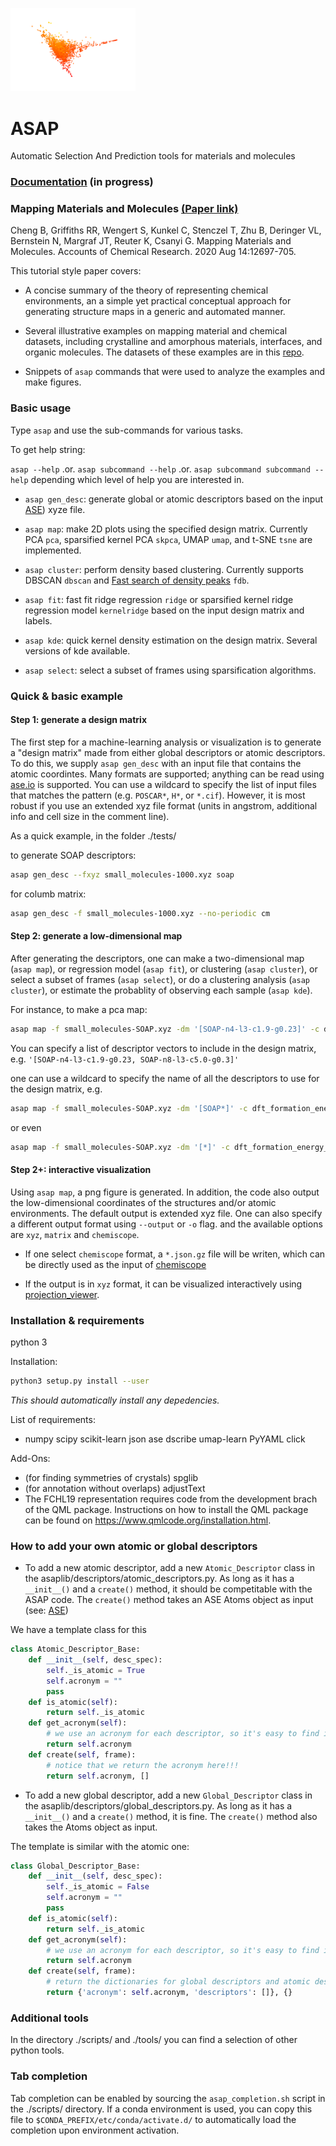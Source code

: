 <p align="left">
  <img src="ASAP-logo.png" width="200" title="logo">
</p>

# ASAP 
Automatic Selection And Prediction tools for materials and molecules

### [Documentation](https://bingqingcheng.github.io/index.html) (in progress)

### Mapping Materials and Molecules [(Paper link)](https://pubs.acs.org/doi/full/10.1021/acs.accounts.0c00403)

Cheng B, Griffiths RR, Wengert S, Kunkel C, Stenczel T, Zhu B, Deringer VL, Bernstein N, Margraf JT, Reuter K, Csanyi G. Mapping Materials and Molecules. Accounts of Chemical Research. 2020 Aug 14:12697-705.

This tutorial style paper covers:

* A concise summary of the theory of representing chemical environments, an a simple yet practical conceptual approach for generating structure maps in a generic and automated manner. 

* Several illustrative examples on mapping material and chemical datasets, including crystalline and amorphous materials, interfaces, and organic molecules. The datasets of these examples are in this [repo](https://github.com/BingqingCheng/Mapping-the-space-of-materials-and-molecules).

* Snippets of `asap` commands that were used to analyze the examples and make figures. 

### Basic usage

Type `asap` and use the sub-commands for various tasks.

To get help string:

`asap --help` .or. `asap subcommand --help` .or. `asap subcommand subcommand --help` depending which level of help you are interested in.

* `asap gen_desc`: generate global or atomic descriptors based on the input [ASE](https://wiki.fysik.dtu.dk/ase/ase/atoms.html)) xyze file. 

* `asap map`: make 2D plots using the specified design matrix. Currently PCA `pca`, sparsified kernel PCA `skpca`, UMAP `umap`, and t-SNE `tsne` are implemented. 

* `asap cluster`: perform density based clustering. Currently supports DBSCAN `dbscan` and [Fast search of density peaks](https://science.sciencemag.org/content/344/6191/1492) `fdb`.

* `asap fit`: fast fit ridge regression `ridge` or sparsified kernel ridge regression model `kernelridge` based on the input design matrix and labels.

* `asap kde`: quick kernel density estimation on the design matrix. Several versions of kde available.

* `asap select`: select a subset of frames using sparsification algorithms.

### Quick & basic example

#### Step 1: generate a design matrix

The first step for a machine-learning analysis or visualization is to generate a "design matrix" made from either global descriptors or atomic descriptors. To do this, we supply `asap gen_desc` with an input file that contains the atomic coordintes. Many formats are supported; anything can be read using [ase.io](https://wiki.fysik.dtu.dk/ase/ase/io/io.html) is supported. You can use a wildcard to specify the list of input files that matches the pattern (e.g. `POSCAR*`, `H*`, or `*.cif`). However, it is most robust if you use an extended xyz file format (units in angstrom, additional info and cell size in the comment line).

As a quick example, in the folder ./tests/

to generate SOAP descriptors:

```bash
asap gen_desc --fxyz small_molecules-1000.xyz soap
```

for columb matrix:

```bash
asap gen_desc -f small_molecules-1000.xyz --no-periodic cm
```

#### Step 2: generate a low-dimensional map

After generating the descriptors, one can make a two-dimensional map (`asap map`), or regression model (`asap fit`), or clustering (`asap cluster`), or select a subset of frames (`asap select`), or do a clustering analysis (`asap cluster`), or estimate the probablity of observing each sample (`asap kde`).

For instance, to make a pca map:

```bash
asap map -f small_molecules-SOAP.xyz -dm '[SOAP-n4-l3-c1.9-g0.23]' -c dft_formation_energy_per_atom_in_eV pca
```

You can specify a list of descriptor vectors to include in the design matrix, e.g. `'[SOAP-n4-l3-c1.9-g0.23, SOAP-n8-l3-c5.0-g0.3]'`

one can use a wildcard to specify the name of all the descriptors to use for the design matrix, e.g.

```bash
asap map -f small_molecules-SOAP.xyz -dm '[SOAP*]' -c dft_formation_energy_per_atom_in_eV pca
```

or even

```bash
asap map -f small_molecules-SOAP.xyz -dm '[*]' -c dft_formation_energy_per_atom_in_eV pca
```

#### Step 2+: interactive visualization

Using `asap map`, a png figure is generated. In addition, the code also output the low-dimensional coordinates of the structures and/or atomic environments. The default output is extended xyz file. One can also specify a different output format using `--output` or `-o` flag. and the available options are `xyz`, `matrix` and `chemiscope`. 

* If one select `chemiscope` format, a `*.json.gz` file will be writen, which can be directly used as the input of [chemiscope](https://github.com/cosmo-epfl/chemiscope)

* If the output is in `xyz` format, it can be visualized interactively using [projection_viewer](https://github.com/chkunkel/projection_viewer).

### Installation & requirements

python 3

Installation:

```bash
python3 setup.py install --user
```

*This should automatically install any depedencies.*

List of requirements:

+ numpy scipy scikit-learn json ase dscribe umap-learn PyYAML click

Add-Ons:
+ (for finding symmetries of crystals) spglib 
+ (for annotation without overlaps) adjustText
+ The FCHL19 representation requires code from the development brach of the QML package. Instructions on how to install the QML package can be found on https://www.qmlcode.org/installation.html.

### How to add your own atomic or global descriptors

* To add a new atomic descriptor, add a new `Atomic_Descriptor` class in the asaplib/descriptors/atomic_descriptors.py. As long as it has a `__init__()` and a `create()` method, it should be competitable with the ASAP code. The `create()` method takes an ASE Atoms object as input (see: [ASE](https://wiki.fysik.dtu.dk/ase/ase/atoms.html))

We have a template class for this
```python
class Atomic_Descriptor_Base:
    def __init__(self, desc_spec):
        self._is_atomic = True
        self.acronym = ""
        pass
    def is_atomic(self):
        return self._is_atomic
    def get_acronym(self):
        # we use an acronym for each descriptor, so it's easy to find it and refer to it
        return self.acronym
    def create(self, frame):
        # notice that we return the acronym here!!!
        return self.acronym, []
```

* To add a new global descriptor, add a new `Global_Descriptor` class in the asaplib/descriptors/global_descriptors.py. As long as it has a `__init__()` and a `create()` method, it is fine. The `create()` method also takes the Atoms object as input.

The template is similar with the atomic one:
```python
class Global_Descriptor_Base:
    def __init__(self, desc_spec):
        self._is_atomic = False
        self.acronym = ""
        pass
    def is_atomic(self):
        return self._is_atomic
    def get_acronym(self):
        # we use an acronym for each descriptor, so it's easy to find it and refer to it
        return self.acronym
    def create(self, frame):
        # return the dictionaries for global descriptors and atomic descriptors (if any)
        return {'acronym': self.acronym, 'descriptors': []}, {}
```

### Additional tools
In the directory ./scripts/ and ./tools/ you can find a selection of other python tools.

### Tab completion
Tab completion can be enabled by sourcing the `asap_completion.sh` script in the ./scripts/ directory. 
If a conda environment is used, you can copy this file to `$CONDA_PREFIX/etc/conda/activate.d/` to automatically load the completion upon environment activation.
